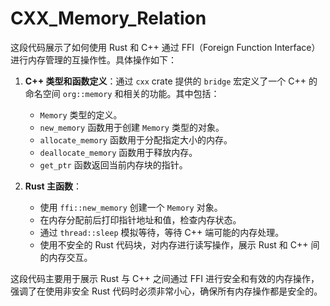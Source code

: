 # CXX_Memory_Relation
这段代码展示了如何使用 Rust 和 C++ 通过 FFI（Foreign Function Interface）进行内存管理的互操作性。具体操作如下：

1. **C++ 类型和函数定义**：通过 `cxx` crate 提供的 `bridge` 宏定义了一个 C++ 的命名空间 `org::memory` 和相关的功能。其中包括：
   - `Memory` 类型的定义。
   - `new_memory` 函数用于创建 `Memory` 类型的对象。
   - `allocate_memory` 函数用于分配指定大小的内存。
   - `deallocate_memory` 函数用于释放内存。
   - `get_ptr` 函数返回当前内存块的指针。

2. **Rust 主函数**：
   - 使用 `ffi::new_memory` 创建一个 `Memory` 对象。
   - 在内存分配前后打印指针地址和值，检查内存状态。
   - 通过 `thread::sleep` 模拟等待，等待 C++ 端可能的内存处理。
   - 使用不安全的 Rust 代码块，对内存进行读写操作，展示 Rust 和 C++ 间的内存交互。

这段代码主要用于展示 Rust 与 C++ 之间通过 FFI 进行安全和有效的内存操作，强调了在使用非安全 Rust 代码时必须非常小心，确保所有内存操作都是安全的。
